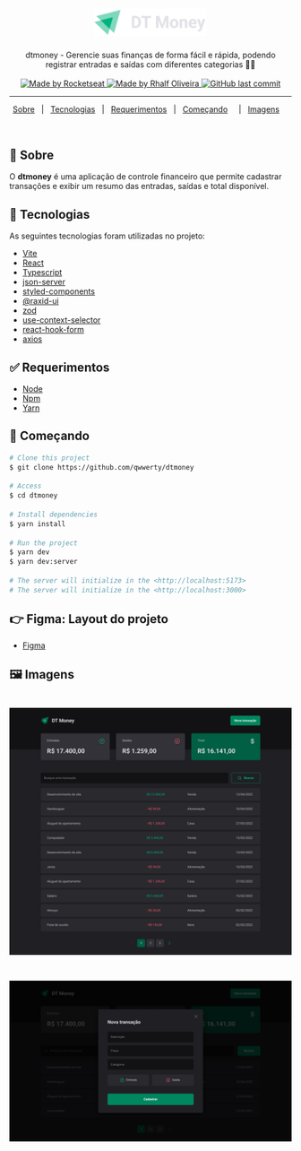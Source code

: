 <h1 align="center">

<img src=".github/images/Logo.png" alt="rocketshoes" width="200px"/>

</h1>

<p align="center">
  dtmoney - Gerencie suas finanças de forma fácil e rápida, podendo registrar entradas e saídas com diferentes categorias 📰🚀
  <br>
  <br>

  <a href="https://rocketseat.com.br">
    <img alt="Made by Rocketseat" src="https://img.shields.io/badge/made%20by-Rocketseat-%237519C1">
  </a>

  <a href="www.linkedin.com/in/rhalfoliveira">
    <img alt="Made by Rhalf Oliveira" src="https://img.shields.io/badge/made%20by-Rhalf%20Oliveira-%237519C1">
  </a>

  <a href="https://github.com/qwwerty/letmeask/commits/master">
    <img alt="GitHub last commit" src="https://img.shields.io/github/last-commit/qwwerty/dtmoney">
  </a>

</p>

---

<p align="center">
  <a href="#dart-sobre">Sobre</a> &#xa0; | &#xa0; 
  <a href="#rocket-tecnologias">Tecnologias</a> &#xa0; | &#xa0;
  <a href="#white_check_mark-requerimentos">Requerimentos</a> &#xa0; | &#xa0;
  <a href="#checkered_flag-começando">Começando</a> &#xa0; &#xa0; | &#xa0;
  <a href="#framed_picture-imagens">Imagens</a> &#xa0; &#xa0;
</p>

<br>

## :dart: Sobre ##

O <b>dtmoney</b> é uma aplicação de controle financeiro que permite cadastrar transações e exibir um resumo das entradas, saídas e total disponível.


## :rocket: Tecnologias ##

As seguintes tecnologias foram utilizadas no projeto:

- [Vite](https://vitejs.dev/)
- [React](https://reactjs.org/)
- [Typescript](https://www.typescriptlang.org/)
- [json-server](https://www.npmjs.com/package/json-server)
- [styled-components](https://styled-components.com/)
- [@raxid-ui](https://www.radix-ui.com/)
- [zod](https://github.com/colinhacks/zod)
- [use-context-selector](https://www.npmjs.com/package/use-context-selector)
- [react-hook-form](https://react-hook-form.com/)
- [axios](https://github.com/axios/axios)

## :white_check_mark: Requerimentos ##

- [Node](https://nodejs.org/en/)
- [Npm](https://www.npmjs.com/)
- [Yarn](https://yarnpkg.com/lang/en/)

## :checkered_flag: Começando ##

```bash
# Clone this project
$ git clone https://github.com/qwwerty/dtmoney

# Access
$ cd dtmoney

# Install dependencies
$ yarn install

# Run the project
$ yarn dev
$ yarn dev:server

# The server will initialize in the <http://localhost:5173>
# The server will initialize in the <http://localhost:3000>
```
## :point_right: Figma: Layout do projeto ##
- [Figma](https://www.figma.com/file/MVTWf47yyWB34dqqddoVpq/Letmeask?node-id=0%3A1)

## :framed_picture: Imagens ##

<h1 align="center">
    <img alt="Cover" src = "./.github/images/home.png" />
</h1>

<h1 align="center">
    <img alt="Cover" src = "./.github/images/new-transaction.png" />
</h1>
